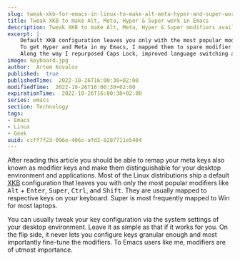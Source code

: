 ```yaml
---
slug: tweak-xkb-for-emacs-in-linux-to-make-alt-meta-hyper-and-super-work
title: Tweak XKB to make Alt, Meta, Hyper & Super work in Emacs
description: Tweak XKB to make Alt, Meta, Hyper & Super modifiers available for Emacs in Linux
excerpt: |
    Default XKB configuration leaves you only with the most popular modifiers like Alt, Super, Ctrl, and Shift.
    To get Hyper and Meta in my Emacs, I mapped them to spare modifier keys.
    Along the way I repurposed Caps Lock, improved language switching and got more convenient Compose key for German letters.
image: keyboard.jpg
author:  Artem Kovalov
published:  true
publishedTime:  2022-10-26T16:00:30+02:00
modifiedTime:  2022-10-26T16:00:30+02:00
expirationTime:  2022-10-26T16:00:30+02:00
series: emacs
section: Technology
tags:
- Emacs
- Linux
- Geek
uuid: ccff7f23-096e-406c-afd2-8287711e5404
---
```


<script>
    import Pill from '$lib/components/Pill.svelte';
</script>

After reading this article you should be able to remap your meta keys also known as modifier keys and make them distinguishable for your desktop environment and applications. Most of the Linux distributions ship a default [XKB](https://en.wikipedia.org/wiki/X_keyboard_extension) configuration that leaves you with only the most popular modifiers like <kbd>Alt</kbd> + <kbd>Enter</kbd>, <kbd>Super</kbd>, <kbd>Ctrl</kbd>, and <kbd>Shift</kbd>. They are usually mapped to respective keys on your keyboard. Super is most frequently mapped to Win for most laptops.


You can usually tweak your key configuration via the system settings of your desktop environment. Leave it as simple as that if it works for you. On the flip side, it never lets you configure keys granular enough and most importantly fine-tune the modifiers. To Emacs users like me, modifiers are of utmost importance.
